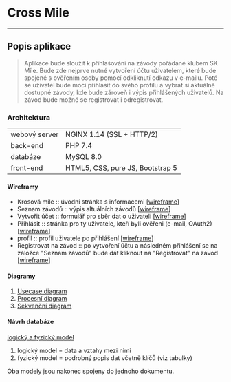 # Cross Mile
----------------
## Popis aplikace
>Aplikace bude sloužit k přihlašování na závody pořádané klubem SK Míle. Bude zde nejprve nutné vytvoření účtu uživatelem, které bude spojené s ověřením osoby pomocí odkliknutí odkazu v e-mailu. Poté se uživatel bude moci přihlásit do svého profilu a vybrat si aktuálně dostupné závody, kde bude zároveň i výpis přihlášených uživatelů. Na závod bude možné se registrovat i odregistrovat. 

### Architektura
| | |
| ------ | ------ |
| webový server | NGINX 1.14 (SSL + HTTP/2)|
| back-end | PHP 7.4|
| databáze| MySQL 8.0|
| front-end | HTML5, CSS, pure JS, Bootstrap 5|

#### Wireframy
* Krosová míle :: úvodní stránka s informacemi [[wireframe](https://drive.google.com/file/d/1Lab6BrF3B-95Y_m68jdt2h9LVOR6Aick/view?usp=sharing)]
* Seznam závodů :: výpis altuálních závodů [[wireframe](https://drive.google.com/file/d/1elnAl4S6kWawmQQ8I0woGOImbCv647Hp/view?usp=sharing)]
* Vytvořit účet :: formulář pro sběr dat o uživateli [[wireframe](https://drive.google.com/file/d/1GXGv-kPwIHpZgHBBAS6rUV8rIMR9Y3PU/view?usp=share_link)]
* Přihlásit :: stránka pro ty uživatele, kteří byli ověřeni (e-mail, OAuth2) [[wireframe](https://drive.google.com/file/d/1VY5MQoW47UJHMgKbl6DDbWkfLKcUsMBH/view?usp=share_link)]
* profil :: profil uživatele po přihlášení [[wireframe](https://drive.google.com/file/d/1djZnL_jp7N8JQ27cYEg1dWCSBi8ECe1W/view?usp=share_link)]
* Registrovat na závod :: po vytvoření účtu a následném přihlášení se na záložce "Seznam závodů" bude dát kliknout na "Registrovat" na závod [[wireframe](https://drive.google.com/file/d/1VSG4IVfom7WrW2nqAZO-RlbRY4bXDLa_/view?usp=share_link)]

#### Diagramy
1. [Usecase diagram](https://drive.google.com/file/d/1pme_zJtWRj69Nnet5BD4jcjgzJveUJmq/view?usp=share_link)
2. [Procesní diagram](https://drive.google.com/file/d/18OVnwcZ4oQ3bWHnAz131TcW1n8eg88km/view?usp=share_link)
3. [Sekvenční diagram](https://drive.google.com/file/d/1Gv7bl2x3th5RoDMeJ6KssCU-NPyKIlDT/view?usp=share_link)

#### Návrh databáze
[logický a fyzický model](https://drive.google.com/file/d/1YboTmn5Dm6ru0hkTPTnthseM-RJ1VNsh/view?usp=share_link)

1. logický model
= data a vztahy mezi nimi
2. fyzický model
= podrobný popis dat včetně klíčů (viz tabulky)

Oba modely jsou nakonec spojeny do jednoho dokumentu.